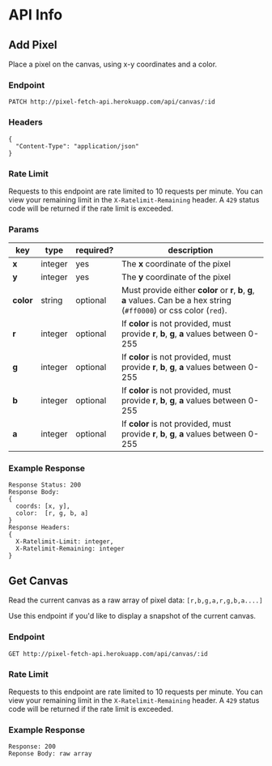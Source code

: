 # API Info

## Add Pixel

Place a pixel on the canvas, using x-y coordinates and a color.

### Endpoint

```
PATCH http://pixel-fetch-api.herokuapp.com/api/canvas/:id
```

### Headers

```
{
  "Content-Type": "application/json"
}
```

### Rate Limit

Requests to this endpoint are rate limited to 10 requests per minute. You can view your remaining limit in the `X-Ratelimit-Remaining` header. A `429` status code will be returned if the rate limit is exceeded.

### Params

| key   | type    | required? | description | 
|-------|---------|-----------|-------------|
| **x**     | integer | yes       | The **x** coordinate of the pixel |
| **y**     | integer | yes       | The **y** coordinate of the pixel |
| **color** | string  | optional  | Must provide either **color** or **r**, **b**, **g**, **a** values. Can be a hex string (`#ff0000`) or css color (`red`). | 
| **r**     | integer | optional  | If **color** is not provided, must provide **r**, **b**, **g**, **a** values between 0-255 |
| **g**     | integer | optional  | If **color** is not provided, must provide **r**, **b**, **g**, **a** values between 0-255 |
| **b**     | integer | optional  | If **color** is not provided, must provide **r**, **b**, **g**, **a** values between 0-255 |
| **a**     | integer | optional  | If **color** is not provided, must provide **r**, **b**, **g**, **a** values between 0-255 |


### Example Response
```
Response Status: 200
Response Body: 
{ 
  coords: [x, y],
  color:  [r, g, b, a]
}
Response Headers:
{
  X-Ratelimit-Limit: integer,
  X-Ratelimit-Remaining: integer
}
```

## Get Canvas

Read the current canvas as a raw array of pixel data: `[r,b,g,a,r,g,b,a....]`

Use this endpoint if you'd like to display a snapshot of the current canvas.

### Endpoint

```
GET http://pixel-fetch-api.herokuapp.com/api/canvas/:id
```

### Rate Limit

Requests to this endpoint are rate limited to 10 requests per minute. You can view your remaining limit in the `X-Ratelimit-Remaining` header. A `429` status code will be returned if the rate limit is exceeded.

### Example Response

```
Response: 200
Reponse Body: raw array
```
